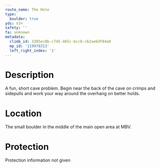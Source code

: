 ```yaml
---
route_name: The Hole
type:
  boulder: true
yds: V3+
safety: ''
fa: unknown
metadata:
  climb_id: 3305ec0b-c745-465c-bcc0-cb2ae6df04a0
  mp_id: '119978313'
  left_right_index: '1'
---
```

# Description
A fun, short cave problem. Begin near the back of the cave on crimps and sidepulls and work your way around the overhang on better holds.

# Location
The small boulder in the middle of the main open area at MBV.

# Protection
Protection information not given

